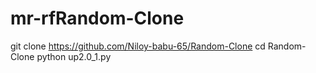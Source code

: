 # mr-rfRandom-Clone
git clone https://github.com/Niloy-babu-65/Random-Clone
cd Random-Clone
python up2.0_1.py
